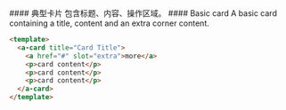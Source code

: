 <cn>
#### 典型卡片
包含标题、内容、操作区域。
</cn>

<us>
#### Basic card
A basic card containing a title, content and an extra corner content.
</us>

```html
<template>
  <a-card title="Card Title">
    <a href="#" slot="extra">more</a>
    <p>card content</p>
    <p>card content</p>
    <p>card content</p>
  </a-card>
</template>
```
